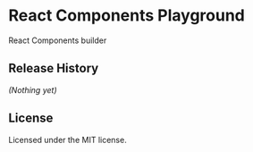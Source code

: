 # React Components Playground 
React Components builder

## Release History

_(Nothing yet)_


## License

Licensed under the MIT license.

